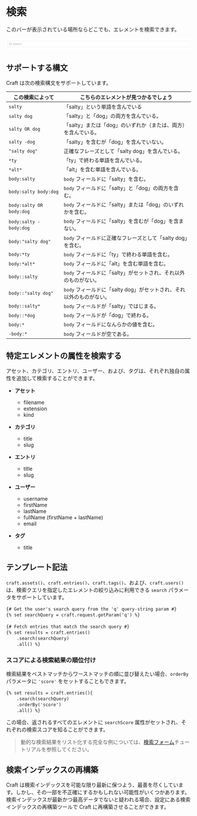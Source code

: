 # 検索

このバーが表示されている場所ならどこでも、エレメントを検索できます。

![検索バー](./images/searching-search-bar.png)

## サポートする構文

Craft は次の検索構文をサポートしています。

この検索によって | こちらのエレメントが見つかるでしょう
-|-
`salty` | 「salty」という単語を含んでいる
`salty dog` | 「salty」と「dog」の両方を含んでいる。
`salty OR dog` | 「salty」または「dog」のいずれか（または、両方）を含んでいる。
`salty -dog` | 「salty」を含むが「dog」を含んでいない。
`"salty dog"` | 正確なフレーズとして「salty dog」を含んでいる。
`*ty` | 「ty」で終わる単語を含んでいる。
`*alt*` | 「alt」を含む単語を含んでいる。
`body:salty` | `body` フィールドに「salty」を含む。
`body:salty body:dog` | `body` フィールドに「salty」と「dog」の両方を含む。
`body:salty OR body:dog` | `body` フィールドに「salty」または「dog」のいずれかを含む。
`body:salty -body:dog` | `body` フィールドに「salty」を含むが「dog」を含まない。
`body:"salty dog"` | `body` フィールドに正確なフレーズとして「salty dog」を含む。
`body:*ty` | `body` フィールドに「ty」で終わる単語を含む。
`body:*alt*` | `body` フィールドに「alt」を含む単語を含む。
`body::salty` | `body` フィールドに「salty」がセットされ、それ以外のものがない。
`body::"salty dog"` | `body` フィールドに「salty dog」がセットされ、それ以外のものがない。
`body::salty*` | `body` フィールドが「salty」ではじまる。
`body::*dog` | `body` フィールドが「dog」で終わる。
`body:*` | `body` フィールドになんらかの値を含む。
`-body:*` | `body` フィールドが空である。

## 特定エレメントの属性を検索する

アセット、カテゴリ、エントリ、ユーザー、および、タグは、それぞれ独自の属性を追加して検索することができます。

* **アセット**
   * filename
   * extension
   * kind

* **カテゴリ**
   * title
   * slug

* **エントリ**
   * title
   * slug

* **ユーザー**
   * username
   * firstName
   * lastName
   * fullName (firstName + lastName)
   * email

* **タグ**
   * title

## テンプレート記法

`craft.assets()`、`craft.entries()`、`craft.tags()`、および、`craft.users()`は、検索クエリを指定したエレメントの絞り込みに利用できる `search` パラメータをサポートしています。

```twig
{# Get the user's search query from the 'q' query-string param #}
{% set searchQuery = craft.request.getParam('q') %}

{# Fetch entries that match the search query #}
{% set results = craft.entries()
    .search(searchQuery)
    .all() %}
```

### スコアによる検索結果の順位付け

検索結果をベストマッチからワーストマッチの順に並び替えたい場合、`orderBy` パラメータに `'score'` をセットすることもできます。

```twig
{% set results = craft.entries(){
    .search(searchQuery)
    .orderBy('score')
    .all() %}
```

この場合、返されるすべてのエレメントに `searchScore` 属性がセットされ、それぞれの検索スコアを知ることができます。

> 動的な検索結果をリスト化する完全な例については、[検索フォーム](dev/examples/search-form.md)チュートリアルを参照してください。

## 検索インデックスの再構築

Craft は検索インデックスを可能な限り最新に保つよう、最善を尽くしています。しかし、その一部を不正確にするかもしれない可能性がいくつかあります。検索インデックスが最新かつ最高データでないと疑われる場合、設定にある検索インデックスの再構築ツールで Craft に再構築させることができます。

